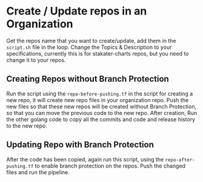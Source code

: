 # Create / Update repos in an Organization

Get the repos name that you want to create/update, add them in the `script.sh` file in the loop. Change the Topics & Description to your specifications, currently this is for stakater-charts repos, but you need to change it to your repos.

## Creating Repos without Branch Protection

Run the script using the `repo-before-pushing.tf` in the script for creating a new repo, it will create new repo files in your organization repo. Push the new files so that these new repos will be created without Branch Protection, so that you can move the  previous code to the new repo. After creation, Run the other golang code to copy all the commits and code and release history to the new repo.

## Updating Repo with Branch Protection

After the code has been copied, again run this script, using the `repo-after-pushing.tf` to enable branch protection on the repos. Push the changed files and run the pipeline.